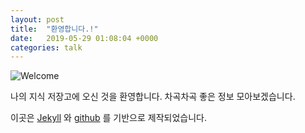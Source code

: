 ```yaml
---
layout: post
title:  "환영합니다.!"
date:   2019-05-29 01:08:04 +0000
categories: talk
---
```


![Welcome]({{"/assets/img/welcome.jpg"}})

나의 지식 저장고에 오신 것을 환영합니다. 차곡차곡 좋은 정보 모아보겠습니다.

이곳은 [Jekyll][jekyll-site] 와 [github][github-site] 를 기반으로 제작되었습니다.


[jekyll-site]: https://jekyllrb.com
[github-site]: https://github.com
